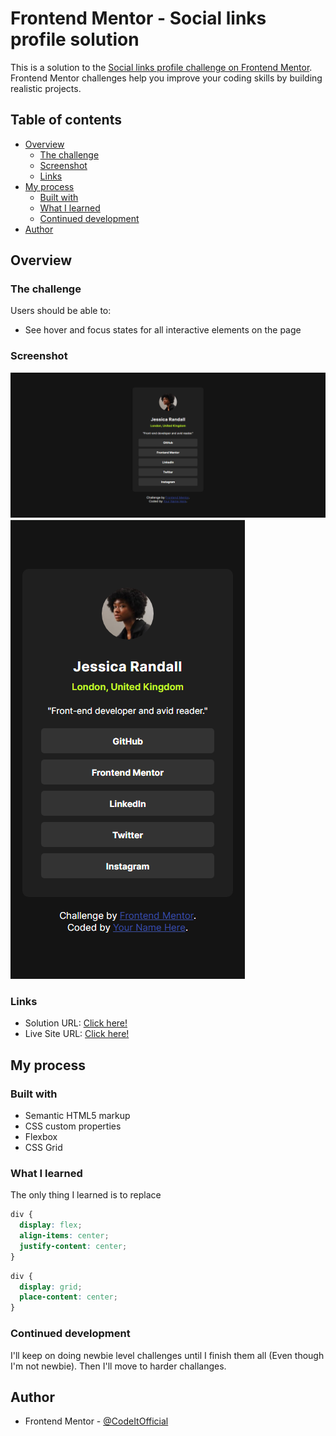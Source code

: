 # Frontend Mentor - Social links profile solution

This is a solution to the [Social links profile challenge on Frontend Mentor](https://www.frontendmentor.io/challenges/social-links-profile-UG32l9m6dQ). Frontend Mentor challenges help you improve your coding skills by building realistic projects. 

## Table of contents

- [Overview](#overview)
  - [The challenge](#the-challenge)
  - [Screenshot](#screenshot)
  - [Links](#links)
- [My process](#my-process)
  - [Built with](#built-with)
  - [What I learned](#what-i-learned)
  - [Continued development](#continued-development)
- [Author](#author)

## Overview

### The challenge

Users should be able to:

- See hover and focus states for all interactive elements on the page

### Screenshot

![](design/pc-screenshot.png)
![](design/phone-screenshot.png)


### Links

- Solution URL: [Click here!](https://your-solution-url.com)
- Live Site URL: [Click here!](https://social-links-profile-main-phi.vercel.app/)

## My process

### Built with

- Semantic HTML5 markup
- CSS custom properties
- Flexbox
- CSS Grid

### What I learned
The only thing I learned is to replace

```css
div {
  display: flex;
  align-items: center;
  justify-content: center;
}
```

```css
div {
  display: grid;
  place-content: center;
}
```

### Continued development

I'll keep on doing newbie level challenges until I finish them all (Even though I'm not newbie). Then I'll move to harder challanges.

## Author

- Frontend Mentor - [@CodeItOfficial](https://www.frontendmentor.io/profile/CodeItOfficial)
